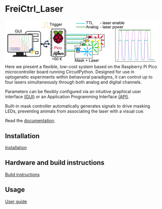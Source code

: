 # FreiCtrl_Laser
![Abstract](docs/_static/HillYMaze_board-09.png)
Here we present a flexible, low-cost system based on the Raspberry Pi Pico microcontroller board
running CircuitPython. Designed for use in optogenetic experiments within behavioral paradigms, it can control
up to four lasers simultaneously through both analog and digital channels. 

Parameters can be flexibly configured via an intuitive graphical user interface [(GUI)](documentation/gui.md) or an Application Programming
Interface [(API)](documentation/uart_api.md). 

Built-in mask controller automatically generates signals to drive masking LEDs, preventing animals from associating
the laser with a visual cue. 

Read the [documentation](https://arturoptophys.github.io/FreiCtrl_Laser/).

## Installation
[Installation](documentation/installation.md)

## Hardware and build instructions
[Build instructions](documentation/hardware_circuits.md)

## Usage
[User guide](documentation/user_guide.md)




